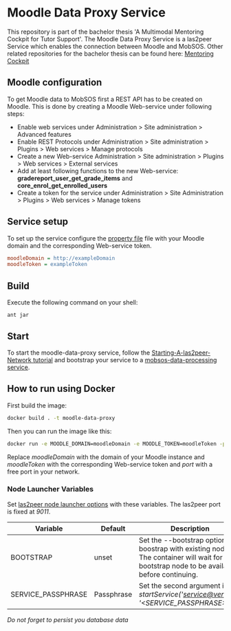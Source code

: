 Moodle Data Proxy Service
===========================================
This repository is part of the bachelor thesis 'A Multimodal Mentoring Cockpit for Tutor Support'.
The Moodle Data Proxy Service is a las2peer Service which enables the connection between Moodle and MobSOS.
Other related repositories for the bachelor thesis can be found here: [Mentoring Cockpit](https://github.com/rwth-acis/Mentoring-Cockpit)

Moodle configuration
-------------------
To get Moodle data to MobSOS first a REST API has to be created on Moodle. This is done by creating a Moodle Web-service under following steps:
- Enable web services under Administration > Site administration > Advanced features
- Enable REST Protocols under Administration > Site administration > Plugins > Web services > Manage protocols
- Create a new Web-service Administration > Site administration > Plugins > Web services > External services
- Add at least following functions to the new Web-service: **gradereport_user_get_grade_items** and **core_enrol_get_enrolled_users**
- Create a token for the service under Administration > Site Administration > Plugins > Web services > Manage tokens

Service setup
-------------
To set up the service configure the [property file](etc/i5.las2peer.services.moodleDataProxyService.MoodleDataProxyService.properties) file with your Moodle domain and the corresponding Web-service token.
```INI
moodleDomain = http://exampleDomain
moodleToken = exampleToken
```

Build
--------
Execute the following command on your shell:

```shell
ant jar 
```

Start
--------

To start the moodle-data-proxy service, follow the [Starting-A-las2peer-Network tutorial](https://github.com/rwth-acis/las2peer-Template-Project/wiki/Starting-A-las2peer-Network) and bootstrap your service to a [mobsos-data-processing service](https://github.com/rwth-acis/mobsos-data-processing/tree/bachelor-thesis-philipp-roytburg).

How to run using Docker
-------------------

First build the image:
```bash
docker build . -t moodle-data-proxy
```

Then you can run the image like this:

```bash
docker run -e MOODLE_DOMAIN=moodleDomain -e MOODLE_TOKEN=moodleToken -p 9011:port moodle-data-proxy
```

Replace *moodleDomain* with the domain of your Moodle instance and *moodleToken* with the corresponding Web-service token and *port* with a free port in your network.

### Node Launcher Variables

Set [las2peer node launcher options](https://github.com/rwth-acis/las2peer-Template-Project/wiki/L2pNodeLauncher-Commands#at-start-up) with these variables.
The las2peer port is fixed at *9011*.

| Variable | Default | Description |
|----------|---------|-------------|
| BOOTSTRAP | unset | Set the --bootstrap option to boostrap with existing nodes. The container will wait for any bootstrap node to be available before continuing. |
| SERVICE_PASSPHRASE | Passphrase | Set the second argument in *startService('<service@version>', '<SERVICE_PASSPHRASE>')*. |

*Do not forget to persist you database data*
